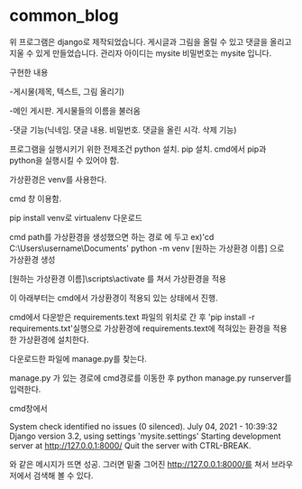 # common_blog

위 프로그램은 django로 제작되었습니다. 게시글과 그림을 올릴 수 있고 댓글을 올리고 지울 수 있게 만들었습니다. 관리자 아이디는 mysite 비밀번호는 mysite 입니다.

구현한 내용

-게시물(제목, 텍스트, 그림 올리기)

-메인 게시판. 게시물들의 이름을 불러옴

-댓글 기능(닉네임. 댓글 내용. 비밀번호. 댓글을 올린 시각. 삭제 기능)


프로그램을 실행시키기 위한 전제조건 python 설치. pip 설치. cmd에서 pip과 python을 실행시킬 수 있어야 함.

가상환경은 venv를 사용한다.

cmd 창 이용함.

pip install venv로 virtualenv 다운로드

cmd path를 가상환경을 생성했으면 하는 경로 에 두고 ex)'cd C:\Users\username\Documents' python -m venv [원하는 가상환경 이름] 으로 가상환경 생성

[원하는 가상환경 이름]\scripts\activate 를 쳐서 가상환경을 적용

이 아래부터는 cmd에서 가상환경이 적용되 있는 상태에서 진행.

cmd에서 다운받은 requirements.text 파일의 위치로 간 후 'pip install -r requirements.txt'실행으로 가상환경에 requirements.text에 적혀있는 환경을 적용한 가상환경에 설치한다.

다운로드한 파일에 manage.py를 찾는다.

manage.py 가 있는 경로에 cmd경로를 이동한 후 python manage.py runserver를 입력한다.

cmd창에서

System check identified no issues (0 silenced). July 04, 2021 - 10:39:32 Django version 3.2, using settings 'mysite.settings' Starting development server at http://127.0.0.1:8000/ Quit the server with CTRL-BREAK.

와 같은 메시지가 뜨면 성공. 그러면 밑줄 그어진 http://127.0.0.1:8000/를 쳐서 브라우저에서 검색해 볼 수 있다.
